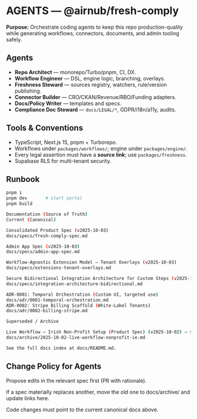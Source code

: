 # AGENTS — @airnub/fresh-comply

**Purpose:** Orchestrate coding agents to keep this repo production-quality while generating workflows, connectors, documents, and admin tooling safely.

## Agents
- **Repo Architect** — monorepo/Turbo/pnpm, CI, DX.
- **Workflow Engineer** — DSL, engine logic, branching, overlays.
- **Freshness Steward** — sources registry, watchers, rule/version publishing.
- **Connector Builder** — CRO/CKAN/Revenue/RBO/Funding adapters.
- **Docs/Policy Writer** — templates and specs.
- **Compliance Doc Steward** — `docs/LEGAL/*`, GDPR/i18n/a11y, audits.

## Tools & Conventions
- TypeScript, Next.js 15, pnpm + Turborepo.
- Workflows under `packages/workflows/`; engine under `packages/engine/`.
- Every legal assertion must have a **source link**; use `packages/freshness`.
- Supabase RLS for multi-tenant security.

## Runbook
```bash
pnpm i
pnpm dev       # start portal
pnpm build

Documentation (Source of Truth)
Current (Canonical)

Consolidated Product Spec (v2025-10-03)
docs/specs/fresh-comply-spec.md

Admin App Spec (v2025-10-03)
docs/specs/admin-app-spec.md

Workflow-Agnostic Extension Model — Tenant Overlays (v2025-10-03)
docs/specs/extensions-tenant-overlays.md

Secure Bidirectional Integration Architecture for Custom Steps (v2025-10-03)
docs/specs/integration-architecture-bidirectional.md

ADR-0001: Temporal Orchestration (Custom UI, targeted use)
docs/adr/0001-temporal-orchestration.md
ADR-0002: Stripe Billing Scaffold (White-Label Tenants)
docs/adr/0002-billing-stripe.md

Superseded / Archive

Live Workflow — Irish Non-Profit Setup (Product Spec) (v2025-10-02) — superseded by Consolidated Product Spec
docs/archive/2025-10-02-live-workflow-nonprofit-ie.md

See the full docs index at docs/README.md.
```

## Change Policy for Agents

Propose edits in the relevant spec first (PR with rationale).

If a spec materially replaces another, move the old one to docs/archive/ and update links here.

Code changes must point to the current canonical docs above.
